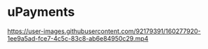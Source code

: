 # uPayments

https://user-images.githubusercontent.com/92179391/160277920-1ee9a5ad-fce7-4c5c-83c8-ab6e84950c29.mp4


